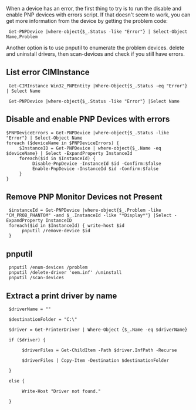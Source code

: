 When a device has an error, the first thing to try is to run the disable and enable PNP devices with errors script. If that doesn't seem to work, you can get more information from the device by getting the problem code:

     Get-PNPDevice |where-object{$_.Status -like "Error"} | Select-Object Name,Problem
     
Another option is to use pnputil to enumerate the problem devices. delete and uninstall drivers, then scan-devices and check if you still have errors.


## List error CIMInstance

     Get-CIMInstance Win32_PNPEntity |Where-Object{$_.Status -eq "Error"} | Select Name

     Get-PNPDevice |where-object{$_.Status -like "Error"} |Select Name
 
## Disable and enable PNP Devices with errors
     
    $PNPDeviceErrors = Get-PNPDevice |where-object{$_.Status -like "Error"} | Select-Object Name
    foreach ($deviceName in $PNPDeviceErrors) {
         $InstanceID = Get-PNPDevice | where-object{$_.Name -eq $deviceName} | Select -ExpandProperty InstanceId
         foreach($id in $InstanceId) {
              Disable-PnpDevice -InstanceId $id -Confirm:$false
              Enable-PnpDevice -InstanceId $id -Confirm:$false
         }
    }
## Remove PNP Monitor Devices not Present
     $instanceId = Get-PNPDevice |where-object{$_.Problem -like "CM_PROB_PHANTOM" -and $_.InstanceId -like "*Display*"} |Select -ExpandProperty InstanceID
     foreach($id in $InstanceId) { write-host $id
          pnputil /remove-device $id
     }

## pnputil
     pnputil /enum-devices /problem
     pnputil /delete-driver 'oem.inf' /uninstall
     pnputil /scan-devices
     

## Extract a print driver by name
     
     $driverName = ""
     
     $destinationFolder = "C:\"
     
     $driver = Get-PrinterDriver | Where-Object {$_.Name -eq $driverName}
     
     if ($driver) {
     
          $driverFiles = Get-ChildItem -Path $driver.InfPath -Recurse
     
          $driverFiles | Copy-Item -Destination $destinationFolder
     
     }
     
     else {
     
          Write-Host "Driver not found."
     
     }
     

